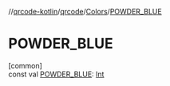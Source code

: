 //[qrcode-kotlin](../../../index.md)/[qrcode](../index.md)/[Colors](index.md)/[POWDER_BLUE](-p-o-w-d-e-r_-b-l-u-e.md)

# POWDER_BLUE

[common]\
const val [POWDER_BLUE](-p-o-w-d-e-r_-b-l-u-e.md): [Int](https://kotlinlang.org/api/latest/jvm/stdlib/kotlin/-int/index.html)
